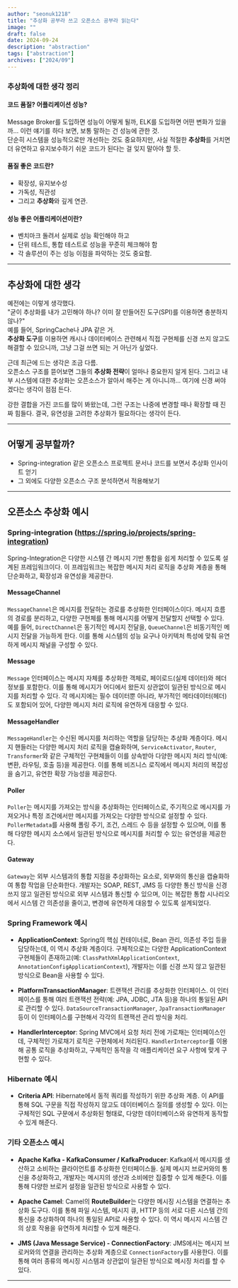 ```yaml
---
author: "seonuk1218"
title: "추상화 공부라 쓰고 오픈소스 공부라 읽는다"
image: ""
draft: false
date: 2024-09-24
description: "abstraction"
tags: ["abstraction"]
archives: ["2024/09"]
---
```


### 추상화에 대한 생각 정리

#### 코드 품질? 어플리케이션 성능?

Message Broker를 도입하면 성능이 어떻게 될까, ELK를 도입하면 어떤 변화가 있을까… 이런 얘기를 하다 보면, 보통 말하는 건 성능에 관한 것.  
단순히 시스템을 성능적으로만 개선하는 것도 중요하지만, 사실 적절한 **추상화**를 거치면 더 유연하고 유지보수하기 쉬운 코드가 된다는 걸 잊지 말아야 할 듯.

#### 품질 좋은 코드란?  

- 확장성, 유지보수성  
- 가독성, 직관성  
- 그리고 **추상화**와 깊게 연관.  

#### 성능 좋은 어플리케이션이란?

- 벤치마크 돌려서 실제로 성능 확인해야 하고  
- 단위 테스트, 통합 테스트로 성능을 꾸준히 체크해야 함  
- 각 솔루션이 주는 성능 이점을 파악하는 것도 중요함.  

---

## 추상화에 대한 생각

예전에는 이렇게 생각했다.  
"굳이 추상화를 내가 고민해야 하나? 이미 잘 만들어진 도구(SPI)를 이용하면 충분하지 않나?"  
예를 들어, SpringCache나 JPA 같은 거.  
**추상화 도구**를 이용하면 캐시나 데이터베이스 관련해서 직접 구현체를 신경 쓰지 않고도 해결할 수 있으니까, 그냥 그걸 쓰면 되는 거 아닌가 싶었다.  

근데 최근에 드는 생각은 조금 다름.  
오픈소스 구조를 뜯어보면 그들의 **추상화 전략**이 얼마나 중요한지 알게 된다. 그리고 내부 시스템에 대한 추상화는 오픈소스가 알아서 해주는 게 아니니까… 여기에 신경 써야겠다는 생각이 점점 든다.  

강한 결합을 가진 코드를 많이 봐왔는데, 그런 구조는 나중에 변경할 때나 확장할 때 진짜 힘들다. 결국, 유연성을 고려한 추상화가 필요하다는 생각이 든다.

---

## 어떻게 공부할까?

- Spring-integration 같은 오픈소스 프로젝트 문서나 코드를 보면서 추상화 인사이트 얻기  
- 그 외에도 다양한 오픈소스 구조 분석하면서 적용해보기  

---

## 오픈소스 추상화 예시

### Spring-integration (https://spring.io/projects/spring-integration)

Spring-Integration은 다양한 시스템 간 메시지 기반 통합을 쉽게 처리할 수 있도록 설계된 프레임워크이다. 이 프레임워크는 복잡한 메시지 처리 로직을 추상화 계층을 통해 단순화하고, 확장성과 유연성을 제공한다.

#### MessageChannel

`MessageChannel`은 메시지를 전달하는 경로를 추상화한 인터페이스이다. 메시지 흐름의 경로를 분리하고, 다양한 구현체를 통해 메시지를 어떻게 전달할지 선택할 수 있다. 예를 들어, `DirectChannel`은 동기적인 메시지 전달을, `QueueChannel`은 비동기적인 메시지 전달을 가능하게 한다. 이를 통해 시스템의 성능 요구나 아키텍처 특성에 맞춰 유연하게 메시지 채널을 구성할 수 있다.

#### Message

`Message` 인터페이스는 메시지 자체를 추상화한 객체로, 페이로드(실제 데이터)와 헤더 정보를 포함한다. 이를 통해 메시지가 어디에서 왔든지 상관없이 일관된 방식으로 메시지를 처리할 수 있다. 각 메시지에는 필수 데이터뿐 아니라, 부가적인 메타데이터(헤더)도 포함되어 있어, 다양한 메시지 처리 로직에 유연하게 대응할 수 있다.

#### MessageHandler

`MessageHandler`는 수신된 메시지를 처리하는 역할을 담당하는 추상화 계층이다. 메시지 핸들러는 다양한 메시지 처리 로직을 캡슐화하며, `ServiceActivator`, `Router`, `Transformer`와 같은 구체적인 구현체들이 이를 상속받아 다양한 메시지 처리 방식(예: 변환, 라우팅, 호출 등)을 제공한다. 이를 통해 비즈니스 로직에서 메시지 처리의 복잡성을 숨기고, 유연한 확장 가능성을 제공한다.

#### Poller

`Poller`는 메시지를 가져오는 방식을 추상화하는 인터페이스로, 주기적으로 메시지를 가져오거나 특정 조건에서만 메시지를 가져오는 다양한 방식으로 설정할 수 있다. `PollerMetadata`를 사용해 폴링 주기, 조건, 스레드 수 등을 설정할 수 있으며, 이를 통해 다양한 메시지 소스에서 일관된 방식으로 메시지를 처리할 수 있는 유연성을 제공한다.

#### Gateway

`Gateway`는 외부 시스템과의 통합 지점을 추상화하는 요소로, 외부와의 통신을 캡슐화하여 통합 작업을 단순화한다. 개발자는 SOAP, REST, JMS 등 다양한 통신 방식을 신경 쓰지 않고 일관된 방식으로 외부 시스템과 통신할 수 있으며, 이는 복잡한 통합 시나리오에서 시스템 간 의존성을 줄이고, 변경에 유연하게 대응할 수 있도록 설계되었다.

### Spring Framework 예시
- **ApplicationContext**: Spring의 핵심 컨테이너로, Bean 관리, 의존성 주입 등을 담당하는데, 이 역시 추상화 계층이다. 구체적으로는 다양한 ApplicationContext 구현체들이 존재하고(예: `ClassPathXmlApplicationContext`, `AnnotationConfigApplicationContext`), 개발자는 이를 신경 쓰지 않고 일관된 방식으로 Bean을 사용할 수 있다.
  
- **PlatformTransactionManager**: 트랜잭션 관리를 추상화한 인터페이스. 이 인터페이스를 통해 여러 트랜잭션 전략(예: JPA, JDBC, JTA 등)을 하나의 통일된 API로 관리할 수 있다. `DataSourceTransactionManager`, `JpaTransactionManager` 등이 이 인터페이스를 구현해서 각각의 트랜잭션 관리 방식을 처리.

- **HandlerInterceptor**: Spring MVC에서 요청 처리 전에 가로채는 인터페이스인데, 구체적인 가로채기 로직은 구현체에서 처리된다. `HandlerInterceptor`를 이용해 공통 로직을 추상화하고, 구체적인 동작을 각 애플리케이션 요구 사항에 맞게 구현할 수 있다.

### Hibernate 예시
- **Criteria API**: Hibernate에서 동적 쿼리를 작성하기 위한 추상화 계층. 이 API를 통해 SQL 구문을 직접 작성하지 않고도 데이터베이스 질의를 생성할 수 있다. 이는 구체적인 SQL 구문에서 추상화된 형태로, 다양한 데이터베이스와 유연하게 동작할 수 있게 해준다.

### 기타 오픈소스 예시
- **Apache Kafka - KafkaConsumer / KafkaProducer**: Kafka에서 메시지를 생산하고 소비하는 클라이언트를 추상화한 인터페이스들. 실제 메시지 브로커와의 통신을 추상화하고, 개발자는 메시지의 생산과 소비에만 집중할 수 있게 해준다. 이를 통해 다양한 브로커 설정을 일관된 방식으로 사용할 수 있다.

- **Apache Camel**: Camel의 **RouteBuilder**는 다양한 메시징 시스템을 연결하는 추상화 도구다. 이를 통해 파일 시스템, 메시지 큐, HTTP 등의 서로 다른 시스템 간의 통신을 추상화하여 하나의 통일된 API로 사용할 수 있다. 이 역시 메시지 시스템 간의 상호 작용을 유연하게 처리할 수 있게 해준다.

- **JMS (Java Message Service) - ConnectionFactory**: JMS에서는 메시지 브로커와의 연결을 관리하는 추상화 계층으로 `ConnectionFactory`를 사용한다. 이를 통해 여러 종류의 메시징 시스템과 상관없이 일관된 방식으로 메시징 처리를 할 수 있다.

---